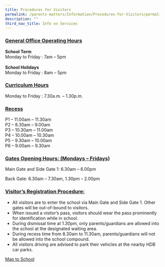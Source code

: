 ```yaml
---
title: Procedures for Visitors
permalink: /parents-matters/Information/Procedures-for-Visitors/permalink/
description: ""
third_nav_title: Info on Services
---
```

###  **<u>General Office Operating Hours</u>**
**School Term**  
Monday to Friday : 7am – 5pm<br><br>
**School Holidays**  
Monday to Friday : 8am – 5pm

### **<u>Curriculum Hours</u>**
Monday to Friday : 7.30a.m. – 1.30p.m.

### **<u>Recess</u>**
P1 – 11.00am – 11.30am<br>
P2 – 8.30am – 9.00am<br>
P3 – 10.30am – 11.00am<br>
P4 – 10.00am – 10.30am<br>
P5 – 9.30am – 10.00am<br>
P6 – 9.00am – 9.30am
### **<u>Gates Opening Hours: (Mondays – Fridays)</u>**
Main Gate and Side Gate 1: 6.30am – 6.00pm

Back Gate: 6.30am – 7.30am, 1.30pm – 2.00pm

### **<u>Visitor’s Registration Procedure:</u>**
*   All visitors are to enter the school via Main Gate and Side Gate 1. Other gates will be out-of-bound to visitors.
*   When issued a visitor’s pass, visitors should wear the pass prominently for identification while in school.
*   During dismissal time at 1.30pm, only parents/guardians are allowed into the school at the designated waiting area.
*   During recess time from 8.30am to 11.30am, parents/guardians will not be allowed into the school compound.
*   All visitors driving are advised to park their vehicles at the nearby HDB car parks.

[Map to School](https://www.google.com/maps/place/Unity+Primary+School/@1.4003843,103.7460549,17z/data=!4m5!3m4!1s0x0:0x74e5035d50e58a04!8m2!3d1.403245!4d103.74729)